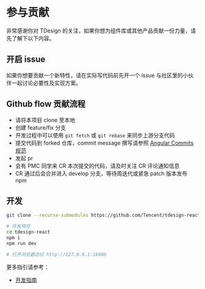 # 参与贡献

非常感谢你对 TDesign 的关注，如果你想为组件库或其他产品贡献一份力量，请先了解下以下内容。

## 开启 issue

如果你想要贡献一个新特性，请在实际写代码前先开一个 issue 与社区里的小伙伴一起讨论必要性及实现方案。

## Github flow 贡献流程

- 请将本项目 clone 至本地
- 创建 feature/fix 分支
- 开发过程中可以使用 `git fetch` 或 `git rebase` 来同步上游分支代码
- 提交代码到 forked 仓库，commit message 撰写请参照 [Angular Commits 规范](https://github.com/angular/angular.js/blob/master/DEVELOPERS.md#commits)
- 发起 pr
- 会有 PMC 同学来 CR 本次提交的代码，请及时关注 CR 评论通知信息
- CR 通过后会合并进入 develop 分支，等待周迭代或紧急 patch 版本发布 npm

## 开发

```bash
git clone --recurse-submodules https://github.com/Tencent/tdesign-react.git

# 开发预览
cd tdesign-react
npm i
npm run dev

# 打开浏览器访问 http://127.0.0.1:16000
```

更多指引请参考：

- [开发指南](./DEVELOP_GUIDE.md)
<!-- - [测试指南](./TEST_GUIDE.md) -->
